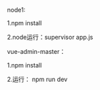 
node1:

1.npm install

2.node运行：supervisor app.js




vue-admin-master：

1.npm install

2.运行： npm run dev
